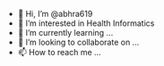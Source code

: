 - 👋 Hi, I’m @abhra619
- 👀 I’m interested in Health Informatics
- 🌱 I’m currently learning ...
- 💞️ I’m looking to collaborate on ...
- 📫 How to reach me ...

<!---
abhra619/abhra619 is a ✨ special ✨ repository because its `README.md` (this file) appears on your GitHub profile.
You can click the Preview link to take a look at your changes.
--->
